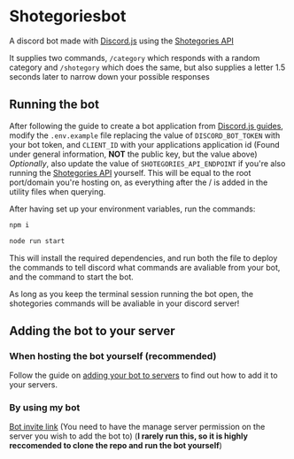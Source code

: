 # Shotegoriesbot
A discord bot made with [Discord.js](https://discord.js.org/) using the [Shotegories API](https://git.graesbgerg.com/Shotegories)

It supplies two commands, ```/category``` which responds with a random category and ```/shotegory``` which does the same, but also supplies a letter 1.5 seconds later to narrow down your possible responses

## Running the bot
After following the guide to create a bot application from [Discord.js guides](https://discordjs.guide/preparations/setting-up-a-bot-application.html#creating-your-bot), modify the ```.env.example``` file replacing the value of ```DISCORD_BOT_TOKEN``` with your bot token, and ```CLIENT_ID``` with your applications application id (Found under general information, **NOT** the public key, but the value above)\
*Optionally*, also update the value of ```SHOTEGORIES_API_ENDPOINT``` if you're also running the [Shotegories API](https://git.graesbgerg.com/Shotegories) yourself. This will be equal to the root port/domain you're hosting on, as everything after the / is added in the utility files when querying.

After having set up your environment variables, run the commands:
```bash
npm i

node run start
```
This will install the required dependencies, and run both the file to deploy the commands to tell discord what commands are avaliable from your bot, and the command to start the bot.

As long as you keep the terminal session running the bot open, the shotegories commands will be avaliable in your discord server! 

## Adding the bot to your server
### When hosting the bot yourself (recommended)
Follow the guide on [adding your bot to servers](https://discordjs.guide/preparations/adding-your-bot-to-servers.html#bot-invite-links) to find out how to add it to your servers.

### By using my bot
[Bot invite link](https://discord.com/oauth2/authorize?client_id=1314352307629981767&permissions=8&integration_type=0&scope=bot) (You need to have the manage server permission on the server you wish to add the bot to) (**I rarely run this, so it is highly reccomended to clone the repo and run the bot yourself**)
